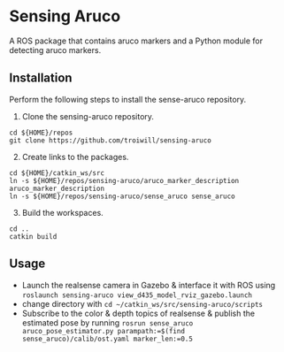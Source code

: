 # Sensing Aruco

A ROS package that contains aruco markers and a Python module for detecting aruco markers.

## Installation

Perform the following steps to install the sense-aruco repository.
1) Clone the sensing-aruco repository.
```
cd ${HOME}/repos
git clone https://github.com/troiwill/sensing-aruco
```

2) Create links to the packages.
```
cd ${HOME}/catkin_ws/src
ln -s ${HOME}/repos/sensing-aruco/aruco_marker_description aruco_marker_description
ln -s ${HOME}/repos/sensing-aruco/sense_aruco sense_aruco
```

3) Build the workspaces.
```
cd ..
catkin build
```

## Usage
- Launch the realsense camera in Gazebo & interface it with ROS using `roslaunch sensing-aruco view_d435_model_rviz_gazebo.launch`
- change directory with `cd ~/catkin_ws/src/sensing-aruco/scripts`
- Subscribe to the color & depth topics of realsense & publish the estimated pose by running `rosrun sense_aruco aruco_pose_estimator.py parampath:=$(find sense_aruco)/calib/ost.yaml marker_len:=0.5`
